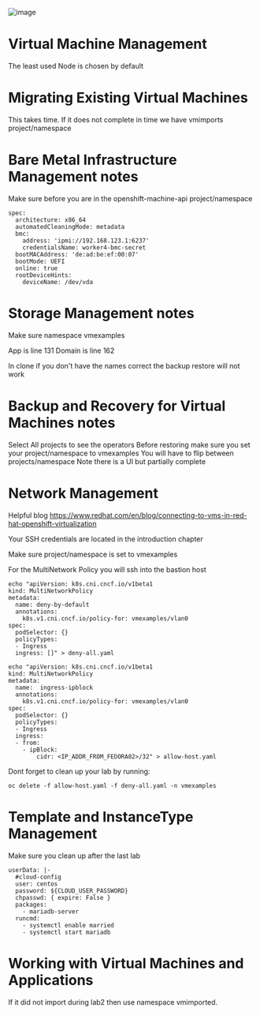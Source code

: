 ![image](https://github.com/cnduffield/OCPVirtNotes/assets/16171877/17c1537c-9403-4828-b7da-fd1a257b10c3)

# Virtual Machine Management
The least used Node is chosen by default

# Migrating Existing Virtual Machines
This takes time. If it does not complete in time we have vmimports project/namespace

# Bare Metal Infrastructure Management notes

  Make sure before you are in the openshift-machine-api project/namespace
  
  ```
  spec:
    architecture: x86_64
    automatedCleaningMode: metadata
    bmc:
      address: 'ipmi://192.168.123.1:6237'
      credentialsName: worker4-bmc-secret
    bootMACAddress: 'de:ad:be:ef:00:07'
    bootMode: UEFI
    online: true
    rootDeviceHints:
      deviceName: /dev/vda
  ```


# Storage Management notes

Make sure namespace vmexamples


App is line 131
Domain is line 162

In clone if you don't have the names correct the backup restore will not work

# Backup and Recovery for Virtual Machines notes
Select  All projects to see the operators
Before restoring make sure you set your project/namespace to vmexamples
You will have to flip between projects/namespace
Note there is a UI but partially complete


# Network Management
Helpful blog
https://www.redhat.com/en/blog/connecting-to-vms-in-red-hat-openshift-virtualization

Your SSH credentials are located in the introduction chapter

Make sure project/namespace is set to vmexamples

For the MultiNetwork Policy you will ssh into the bastion host
```
echo "apiVersion: k8s.cni.cncf.io/v1beta1
kind: MultiNetworkPolicy
metadata:
  name: deny-by-default
  annotations:
    k8s.v1.cni.cncf.io/policy-for: vmexamples/vlan0
spec:
  podSelector: {}
  policyTypes:
  - Ingress
  ingress: []" > deny-all.yaml
```
```
echo "apiVersion: k8s.cni.cncf.io/v1beta1
kind: MultiNetworkPolicy
metadata:
  name:  ingress-ipblock
  annotations:
    k8s.v1.cni.cncf.io/policy-for: vmexamples/vlan0
spec:
  podSelector: {}
  policyTypes:
  - Ingress
  ingress:
  - from:
    - ipBlock:
        cidr: <IP_ADDR_FROM_FEDORA02>/32" > allow-host.yaml
```
Dont forget to clean up your lab by running:
```
oc delete -f allow-host.yaml -f deny-all.yaml -n vmexamples
```

# Template and InstanceType Management
Make sure you clean up after the last lab
```
userData: |-
  #cloud-config
  user: centos
  password: ${CLOUD_USER_PASSWORD}
  chpasswd: { expire: False }
  packages:
    - mariadb-server
  runcmd:
    - systemctl enable married
    - systemctl start mariadb
```

# Working with Virtual Machines and Applications

If it did not import during lab2 then use namespace vmimported.
